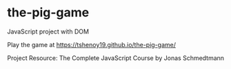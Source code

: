 # the-pig-game
JavaScript project with DOM

Play the game at https://tshenoy19.github.io/the-pig-game/













Project Resource: The Complete JavaScript Course by Jonas Schmedtmann
